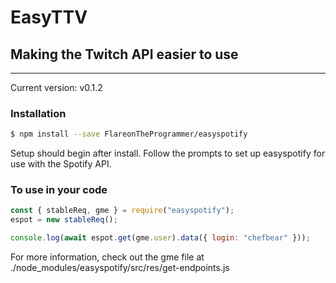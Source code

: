 # EasyTTV

## Making the Twitch API easier to use

---

Current version: v0.1.2

### Installation

```bash
$ npm install --save FlareonTheProgrammer/easyspotify
```

Setup should begin after install. Follow the prompts to set up easyspotify for use with the Spotify API.

### To use in your code

```javascript
const { stableReq, gme } = require("easyspotify");
espot = new stableReq();

console.log(await espot.get(gme.user).data({ login: "chefbear" }));
```

For more information, check out the gme file at ./node_modules/easyspotify/src/res/get-endpoints.js
